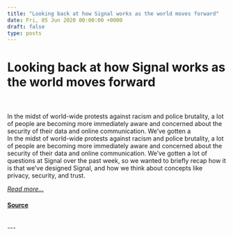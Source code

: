 ```yaml
---
title: "Looking back at how Signal works as the world moves forward"
date: Fri, 05 Jun 2020 00:00:00 +0000
draft: false
type: posts
---
```

# Looking back at how Signal works as the world moves forward

<br/>

<br/>
 In the midst of world-wide protests against racism and police brutality, a lot of people are becoming more immediately aware and concerned about the security of their data and online communication. We’ve gotten a
<br/>
In the midst of world-wide protests against racism and police brutality, a lot of people are becoming more immediately aware and concerned about the security of their data and online communication. We’ve gotten a lot of questions at Signal over the past week, so we wanted to briefly recap how it is that we’ve designed Signal, and how we think about concepts like privacy, security, and trust.

[_Read more..._](https://signal.org/blog/looking-back-as-the-world-moves-forward/)

#### [Source](https://signal.org/blog/looking-back-as-the-world-moves-forward/)

<br/>
---

